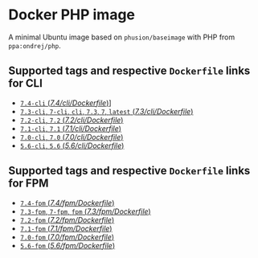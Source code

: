 # Docker PHP image

A minimal Ubuntu image based on `phusion/baseimage` with PHP from `ppa:ondrej/php`.

## Supported tags and respective `Dockerfile` links for CLI

 * [`7.4-cli` (*7.4/cli/Dockerfile*)](https://github.com/FoxyImages/php-fpm/blob/master/7.4/cli/Dockerfile)]
 * [`7.3-cli`, `7-cli`, `cli`, `7.3`, `7`, `latest` (*7.3/cli/Dockerfile*)](https://github.com/FoxyImages/php-fpm/blob/master/7.3/cli/Dockerfile)
 * [`7.2-cli`, `7.2` (*7.2/cli/Dockerfile*)](https://github.com/FoxyImages/php-fpm/blob/master/7.2/cli/Dockerfile)
 * [`7.1-cli`, `7.1` (*7.1/cli/Dockerfile*)](https://github.com/FoxyImages/php-fpm/blob/master/7.1/cli/Dockerfile)
 * [`7.0-cli`, `7.0` (*7.0/cli/Dockerfile*)](https://github.com/FoxyImages/php-fpm/blob/master/7.0/cli/Dockerfile)
 * [`5.6-cli`, `5.6` (*5.6/cli/Dockerfile*)](https://github.com/FoxyImages/php-fpm/blob/master/5.6/cli/Dockerfile)

## Supported tags and respective `Dockerfile` links for FPM

 * [`7.4-fpm` (*7.4/fpm/Dockerfile*)](https://github.com/FoxyImages/php-fpm/blob/master/7.4/fpm/Dockerfile)
 * [`7.3-fpm`, `7-fpm`, `fpm` (*7.3/fpm/Dockerfile*)](https://github.com/FoxyImages/php-fpm/blob/master/7.3/fpm/Dockerfile)
 * [`7.2-fpm` (*7.2/fpm/Dockerfile*)](https://github.com/FoxyImages/php-fpm/blob/master/7.2/fpm/Dockerfile)
 * [`7.1-fpm` (*7.1/fpm/Dockerfile*)](https://github.com/FoxyImages/php-fpm/blob/master/7.1/fpm/Dockerfile)
 * [`7.0-fpm` (*7.0/fpm/Dockerfile*)](https://github.com/FoxyImages/php-fpm/blob/master/7.0/fpm/Dockerfile)
 * [`5.6-fpm` (*5.6/fpm/Dockerfile*)](https://github.com/FoxyImages/php-fpm/blob/master/5.6/fpm/Dockerfile)
